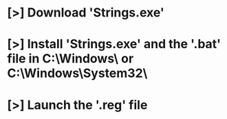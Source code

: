 # [>] Download 'Strings.exe'
# [>] Install 'Strings.exe' and the '.bat' file in C:\Windows\ or C:\Windows\System32\
# [>] Launch the '.reg' file